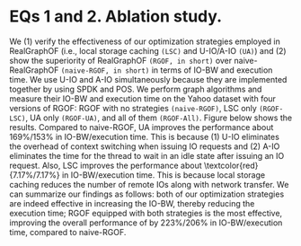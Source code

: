 # EQs 1 and 2. Ablation study.
We (1) verify the effectiveness of our optimization strategies employed in RealGraphOF (i.e., local storage caching `(LSC)` and U-IO/A-IO `(UA)`) and (2) show the superiority of RealGraphOF `(RGOF, in short)` over naive-RealGraphOF `(naive-RGOF, in short)` in terms of IO-BW and execution time. 
We use U-IO and A-IO simultaneously because they are implemented together by using SPDK and POS.
We perform graph algorithms and measure their IO-BW and execution time on the Yahoo dataset with four versions of RGOF: RGOF with no strategies `(naive-RGOF)`, LSC only `(RGOF-LSC)`, UA only `(RGOF-UA)`, and all of them `(RGOF-All)`.
Figure below shows the results.
Compared to naive-RGOF, UA improves the performance about 169\%/153\% in IO-BW/execution time.
This is because (1) U-IO eliminates the overhead of context switching when issuing IO requests and (2) A-IO eliminates the time for the thread to wait in an idle state after issuing an IO request.
Also, LSC improves the performance about \textcolor{red}{7.17\%/7.17\%} in IO-BW/execution time.
This is because local storage caching reduces the number of remote IOs along with network transfer.
We can summarize our findings as follows: both of our optimization strategies are indeed effective in increasing the IO-BW, thereby reducing the execution time; RGOF equipped with both strategies is the most effective, improving the overall performance of by 223\%/206\% in IO-BW/execution time, compared to naive-RGOF.

